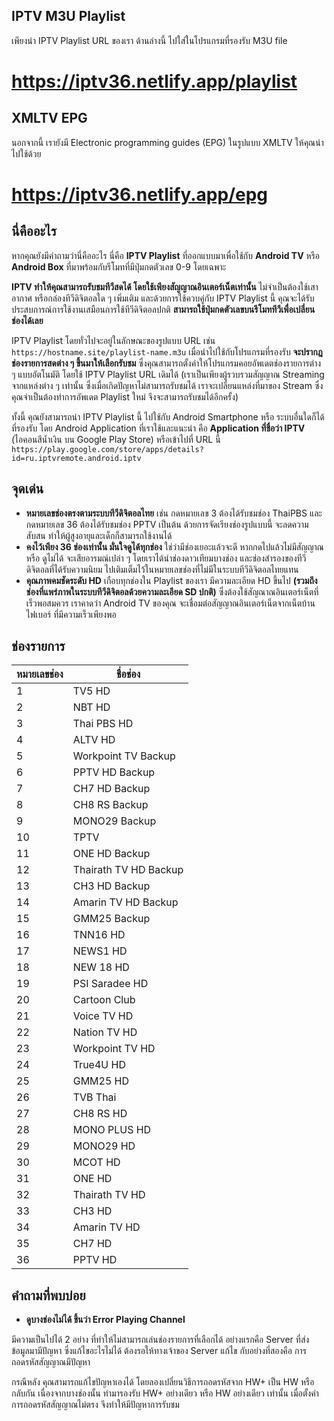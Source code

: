 ## IPTV M3U Playlist

เพียงนำ IPTV Playlist URL ของเรา ด้านล่างนี้ ไปใส่ในโปรแกรมที่รองรับ M3U file

# https://iptv36.netlify.app/playlist

## XMLTV EPG

นอกจากนี้ เรายังมี Electronic programming guides (EPG) ในรูปแบบ XMLTV ให้คุณนำไปใช้ด้วย

# https://iptv36.netlify.app/epg

## นี่คืออะไร

หากคุณยังมีคำถามว่านี่คืออะไร นี่คือ **IPTV Playlist** ที่ออกแบบมาเพื่อใช้กับ **Android TV** หรือ **Android Box** ที่มาพร้อมกับรีโมทที่มีปุ่มกดตัวเลข 0-9 โดยเฉพาะ

**IPTV ทำให้คุณสามารถรับชมทีวีสดได้ โดยใช้เพียงสัญญาณอินเตอร์เน็ตเท่านั้น** ไม่จำเป็นต้องใช้เสาอากาศ หรือกล่องทีวีดิจิตอลใด ๆ เพิ่มเติม
และด้วยการใช้ควบคู่กับ IPTV Playlist นี้ คุณจะได้รับประสบการณ์การใช้งานเสมือนการใช้ทีวีดิจิตอลปกติ **สามารถใช้ปุ่มกดตัวเลขบนรีโมททีวีเพื่อเปลี่ยนช่องได้เลย**

IPTV Playlist โดยทั่วไปจะอยู่ในลักษณะของรูปแบบ URL เช่น `https://hostname.site/playlist-name.m3u`
เมื่อนำไปใช้กับโปรแกรมที่รองรับ **จะปรากฎช่องรายการสดต่าง ๆ ขึ้นมาให้เลือกรับชม**
ซึ่งคุณสามารถตั้งค่าให้โปรแกรมคอยอัพเดตช่องรายการต่าง ๆ แบบอัตโนมัติ โดยใช้ IPTV Playlist URL เดิมได้
(เราเป็นเพียงผู้รวบรวมสัญญาณ Streaming จากแหล่งต่าง ๆ เท่านั้น ซึ่งเมื่อเกิดปัญหาไม่สามารถรับชมได้
เราจะเปลี่ยนแหล่งที่มาของ Stream ซึ่งคุณจำเป็นต้องทำการอัพเดต Playlist ใหม่ จึงจะสามารถรับชมได้อีกครั้ง)

ทั้งนี้ คุณยังสามารถนำ IPTV Playlist นี้ ไปใช้กับ Android Smartphone หรือ ระบบอื่นใดก็ได้ที่รองรับ
โดย Android Application ที่เราใช้และแนะนำ คือ **Application ที่ชื่อว่า IPTV** (ไอคอนสีน้ำเงิน บน Google Play Store)
หรือเข้าไปที่ URL นี้ `https://play.google.com/store/apps/details?id=ru.iptvremote.android.iptv`

## จุดเด่น

- **หมายเลขช่องตรงตามระบบทีวีดิจิตอลไทย** เช่น กดหมายเลข 3 ต้องได้รับชมช่อง ThaiPBS
  และ กดหมายเลข 36 ต้องได้รับชมช่อง PPTV เป็นต้น ด้วยการจัดเรียงช่องรูปแบบนี้ จะลดความสับสน ทำให้ผู้สูงอายุและเด็กก็สามารถใช้งานได้
- **คงไว้เพียง 36 ช่องเท่านั้น มั่นใจดูได้ทุกช่อง** ใช่ว่ามีช่องเยอะแล้วจะดี หากกดไปแล้วไม่มีสัญญาณ หรือ ดูไม่ได้ จะเสียอารมณ์เปล่า ๆ
  โดยเราได้นำช่องดาวเทียมบางช่อง และช่องสำรองของทีวีดิจิตอลที่ได้รับความนิยม ไปเติมเต็มไว้ในหมายเลขช่องที่ไม่มีในระบบทีวีดิจิตอลไทยแทน
- **คุณภาพคมชัดระดับ HD** เกือบทุกช่องใน Playlist ของเรา มีความละเอียด HD ขึ้นไป
  **(รวมถึงช่องที่แพร่ภาพในระบบทีวีดิจิตอลด้วยความละเอียด SD ปกติ)** ซึ่งต้องใช้สัญณาณอินเตอร์เน็ตที่เร็วพอสมควร
  เราคาดว่า Android TV ของคุณ จะเชื่อมต่อสัญญาณอินเตอร์เน็ตจากเน็ตบ้านไฟเบอร์ ที่มีความเร็วเพียงพอ

## ช่องรายการ

| หมายเลขช่อง | ชื่อช่อง              |
| ----------- | --------------------- |
| 1           | TV5 HD                |
| 2           | NBT HD                |
| 3           | Thai PBS HD           |
| 4           | ALTV HD               |
| 5           | Workpoint TV Backup   |
| 6           | PPTV HD Backup        |
| 7           | CH7 HD Backup         |
| 8           | CH8 RS Backup         |
| 9           | MONO29 Backup         |
| 10          | TPTV                  |
| 11          | ONE HD Backup         |
| 12          | Thairath TV HD Backup |
| 13          | CH3 HD Backup         |
| 14          | Amarin TV HD Backup   |
| 15          | GMM25 Backup          |
| 16          | TNN16 HD              |
| 17          | NEWS1 HD              |
| 18          | NEW 18 HD             |
| 19          | PSI Saradee HD        |
| 20          | Cartoon Club          |
| 21          | Voice TV HD           |
| 22          | Nation TV HD          |
| 23          | Workpoint TV HD       |
| 24          | True4U HD             |
| 25          | GMM25 HD              |
| 26          | TVB Thai              |
| 27          | CH8 RS HD             |
| 28          | MONO PLUS HD          |
| 29          | MONO29 HD             |
| 30          | MCOT HD               |
| 31          | ONE HD                |
| 32          | Thairath TV HD        |
| 33          | CH3 HD                |
| 34          | Amarin TV HD          |
| 35          | CH7 HD                |
| 36          | PPTV HD               |

## คำถามที่พบบ่อย

- **ดูบางช่องไม่ได้ ขึ้นว่า Error Playing Channel**

มีความเป็นไปได้ 2 อย่าง ที่ทำให้ไม่สามารถเล่นช่องรายการที่เลือกได้ อย่างแรกคือ Server ที่ส่งข้อมูลมามีปัญหา ซึ่งแก้ไขอะไรไม่ได้ ต้องรอให้ทางเจ้าของ Server แก้ไข กับอย่างที่สองคือ การถอดรหัสสัญญาณมีปัญหา

กรณีหลัง คุณสามารถแก้ไขปัญหาเองได้ โดยลองเปลี่ยนวิธีการถอดรหัสจาก HW+ เป็น HW หรือกลับกัน เนื่องจากบางช่องนั้น ทำมารองรับ HW+ อย่างเดียว หรือ HW อย่างเดียว เท่านั้น เมื่อตั้งค่าการถอดรหัสสัญญาณไม่ตรง จึงทำให้มีปัญหาการรับชม
